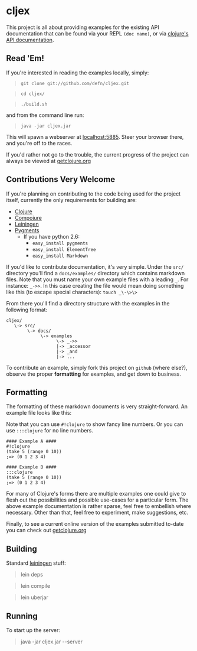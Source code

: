 # cljex #

This project is all about providing examples for the existing API
documentation that can be found via your REPL `(doc name)`, or via
[clojure's API documentation](http://clojure.org/api "clojure.org's API documentation").

## Read 'Em! ##

If you're interested in reading the examples locally, simply: 

> `git clone git://github.com/defn/cljex.git`

> `cd cljex/`

> `./build.sh`

and from the command line run:

> `java -jar cljex.jar`

This will spawn a webserver at [localhost:5885](http://localhost:8080).  Steer your
browser there, and you're off to the races.

If you'd rather not go to the trouble, the current progress of the
project can always be viewed at [getclojure.org](http://getclojure.org/)

## Contributions Very Welcome ##

If you're planning on contributing to the code being used for the
project itself, currently the only requirements for building are:

* [Clojure](http://clojure.org/)
* [Compojure](http://github.com/weavejester/compojure/)
* [Leiningen](http://github.com/technomancy/leiningen/)
* [Pygments](http://pygments.org/)
   * If you have python 2.6:
      * `easy_install pygments`
      * `easy_install ElementTree`
      * `easy_install Markdown`

If you'd like to contribute documentation, it's very simple.  Under
the `src/` directory you'll find a `docs/examples/` directory which contains
markdown files.  Note that you must name your own example files with a leading `_`.  For instance: `_->>`.  In this case creating the file would mean doing something like this (to escape special characters): `touch _\-\>\>`

From there you'll find a directory structure with the examples in the
following format:

    cljex/
       \-> src/
            \-> docs/
                 \-> examples
                       \-> _->>
                       |-> _accessor
                       |-> _and
                       |-> ...

To contribute an example, simply fork this project on `github`
(where else?), observe the proper **formatting** for examples, and get
down to business.

## Formatting ##

The formatting of these markdown documents is very
straight-forward.  An example file looks like this:

Note that you can use `#!clojure` to show fancy line numbers.  Or you can use
`:::clojure` for no line numbers.

    #### Example A ####
    #!clojure
    (take 5 (range 0 10))
    ;=> (0 1 2 3 4)
    
    #### Example B ####
    :::clojure
    (take 5 (range 0 10))
    ;=> (0 1 2 3 4)

For many of Clojure's forms there are multiple examples one could
give to flesh out the possibilities and possible use-cases for a
particular form.  The above example documentation is rather sparse,
feel free to embellish where necessary. Other than that, feel free to
experiment, make suggestions, etc. 

Finally, to see a current online version of the examples submitted
to-date you can check out [getclojure.org](http://getclojure.org/)

## Building ##

Standard [leiningen](http://github.com/technomancy/leiningen/) stuff:
>    lein deps

>    lein compile

>    lein uberjar

## Running ##

To start up the server:
>    java -jar cljex.jar --server

